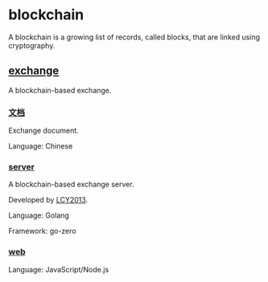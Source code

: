 # blockchain

A blockchain is a growing list of records, called blocks, that are linked using cryptography.

## [exchange](https://github.com/LCY2013/blockchain/exchange)

A blockchain-based exchange.

### [文档](https://github.com/LCY2013/blockchain/exchange/文档)

Exchange document.

Language: Chinese

### [server](https://github.com/LCY2013/blockchain/exchange/ff-coin)

A blockchain-based exchange server.

Developed by [LCY2013](https://github.com/LCY2013).

Language: Golang

Framework: go-zero

### [web](https://github.com/LCY2013/blockchain/exchange/ff-coin-exchange)

Language: JavaScript/Node.js

